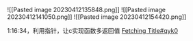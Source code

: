 ![[Pasted image 20230412135848.png]]
![[Pasted image 20230412141050.png]]
![[Pasted image 20230412154420.png]]

1:16:34，利用指针，让c实现函数多返回值
[Fetching Title#qyk0](https://www.bilibili.com/video/BV1Mb4y1X7dz?t=4594.3)
